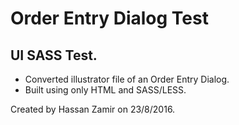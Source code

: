 # Order Entry Dialog Test
## UI SASS Test.

* Converted illustrator file of an Order Entry Dialog. 
* Built using only HTML and SASS/LESS.

Created by Hassan Zamir on 23/8/2016.
